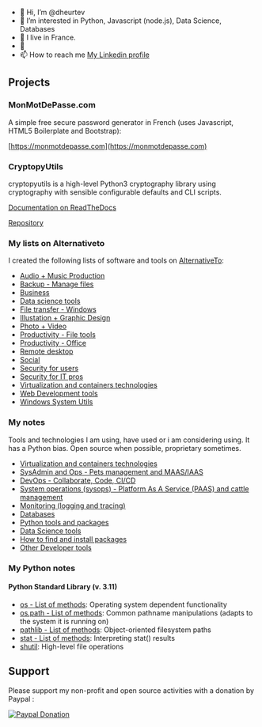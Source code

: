 - 👋 Hi, I’m @dheurtev
- 👀 I’m interested in Python, Javascript (node.js), Data Science, Databases
- 🌱 I live in France.
- 💞️ 
- 📫 How to reach me [My Linkedin profile](https://www.linkedin.com/in/david-heurtevent/)

## Projects ##

### MonMotDePasse.com ###
A simple free secure password generator in French (uses Javascript, HTML5 Boilerplate and Bootstrap): 

[https://monmotdepasse.com](https://monmotdepasse.com)

### CryptopyUtils ###
cryptopyutils is a high-level Python3 cryptography library using cryptography with sensible configurable defaults and CLI scripts.

[Documentation on ReadTheDocs](https://cryptopyutils.readthedocs.io/en/latest/)

[Repository](https://github.com/dheurtev/cryptopyutils)

### My lists on Alternativeto ###

I created the following lists of software and tools on [AlternativeTo](https://alternativeto.net/):

- [Audio + Music Production](https://alternativeto.net/list/33644/audio-music-production/)
- [Backup - Manage files](https://alternativeto.net/list/33657/backup--manage-files/)
- [Business](https://alternativeto.net/list/33660/some-business-tools/)
- [Data science tools](https://alternativeto.net/list/33667/data-science-tools/)
- [File transfer - Windows](https://alternativeto.net/list/33662/file-transfer/)
- [Illustation + Graphic Design](https://alternativeto.net/list/33643/illustration--graphic-design/)
- [Photo + Video](https://alternativeto.net/list/33642/photo-video/)
- [Productivity - File tools](https://alternativeto.net/list/33654/productivity--file-tools/)
- [Productivity - Office](https://alternativeto.net/list/33656/productivity--office/)
- [Remote desktop](https://alternativeto.net/list/33663/remote-desktop/)
- [Social](https://alternativeto.net/list/33645/social-tools/)
- [Security for users](https://alternativeto.net/list/33646/security/)
- [Security for IT pros](https://alternativeto.net/list/33647/security-for-it-pros/)
- [Virtualization and containers technologies](https://alternativeto.net/list/33666/virtualization-and-containers-technologies/)
- [Web Development tools](https://alternativeto.net/list/33665/web-dev-tools/)
- [Windows System Utils](https://alternativeto.net/list/33658/windows-system-utils/)

### My notes ###
Tools and technologies I am using, have used or i am considering using. It has a Python bias. Open source when possible, proprietary sometimes.
- [Virtualization and containers technologies](./notes/virtualization-containers.md)
- [SysAdmin and Ops - Pets management and MAAS/IAAS](./notes/sysadmin.md)
- [DevOps - Collaborate, Code, CI/CD](./notes/devops.md)
- [System operations (sysops) - Platform As A Service (PAAS) and cattle management](./notes/sysops.md)
- [Monitoring (logging and tracing)](./notes/monitoring.md)
- [Databases](./notes/databases.md)
- [Python tools and packages](./notes/python.md)
- [Data Science tools](./notes/data-science.md)
- [How to find and install packages](./notes/packages.md)
- [Other Developer tools](./notes/developer-tools.md)

### My Python notes ###

#### Python Standard Library (v. 3.11)

- [os - List of methods](./notes/python-os-methods.md): Operating system dependent functionality
- [os.path - List of methods](./notes/python-os-path-methods.md): Common pathname manipulations (adapts to the system it is running on)
- [pathlib - List of methods](./notes/python-pathlib-methods.md): Object-oriented filesystem paths
- [stat - List of methods](./notes/python-stat-methods.md): Interpreting stat() results
- [shutil](./notes/python-shutil-methods.md): High-level file operations 

## Support ##

Please support my non-profit and open source activities with a donation by Paypal :

[![Paypal Donation](https://www.paypalobjects.com/en_US/FR/i/btn/btn_donateCC_LG.gif)](https://www.paypal.com/donate?hosted_button_id=MU8N9KU6VLBME)


